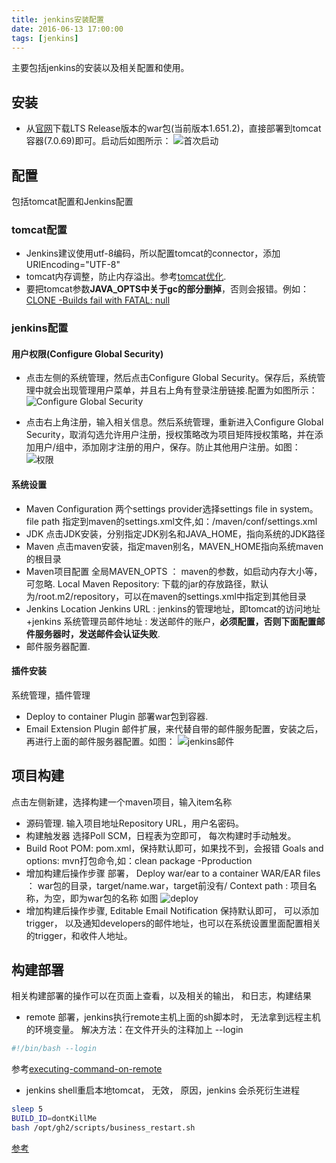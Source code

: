 ```yaml
---
title: jenkins安装配置
date: 2016-06-13 17:00:00
tags: [jenkins]
---
```

主要包括jenkins的安装以及相关配置和使用。
<!-- more -->

## 安装

- 从[官网](https://jenkins.io/)下载LTS Release版本的war包(当前版本1.651.2)，直接部署到tomcat容器(7.0.69)即可。启动后如图所示：
![首次启动](http://7xsj41.com1.z0.glb.clouddn.com/jenkins_start.jpg)

## 配置

包括tomcat配置和Jenkins配置

### tomcat配置

- Jenkins建议使用utf-8编码，所以配置tomcat的connector，添加URIEncoding="UTF-8"
- tomcat内存调整，防止内存溢出。参考[tomcat优化](http://cpf929.github.io/2016/03/31/%E5%B7%A5%E5%85%B7/tomcat%E6%80%A7%E8%83%BD%E4%BC%98%E5%8C%96/).
- 要把tomcat参数**JAVA_OPTS中关于gc的部分删掉**，否则会报错。例如：[CLONE -Builds fail with FATAL: null](https://issues.jenkins-ci.org/browse/JENKINS-6602)

### jenkins配置

#### 用户权限(Configure Global Security)

 - 点击左侧的系统管理，然后点击Configure Global Security。保存后，系统管理中就会出现管理用户菜单，并且右上角有登录注册链接.配置为如图所示：
 ![Configure Global Security](http://7xsj41.com1.z0.glb.clouddn.com/Security.jpg)

- 点击右上角注册，输入相关信息。然后系统管理，重新进入Configure Global Security，取消勾选允许用户注册，授权策略改为项目矩阵授权策略，并在添加用户/组中，添加刚才注册的用户，保存。防止其他用户注册。如图：
![权限](http://7xsj41.com1.z0.glb.clouddn.com/jenkins_user.jpg)

#### 系统设置

- Maven Configuration
两个settings  provider选择settings file in system。file path 指定到maven的settings.xml文件,如：/maven/conf/settings.xml
- JDK
点击JDK安装，分别指定JDK别名和JAVA_HOME，指向系统的JDK路径
- Maven
点击maven安装，指定maven别名，MAVEN_HOME指向系统maven的根目录
- Maven项目配置
全局MAVEN_OPTS ： maven的参数，如启动内存大小等，可忽略.
Local Maven Repository:  下载的jar的存放路径，默认为/root.m2/repository，可以在maven的settings.xml中指定到其他目录
- Jenkins Location
Jenkins URL : jenkins的管理地址，即tomcat的访问地址+jenkins
系统管理员邮件地址 :  发送邮件的账户，**必须配置，否则下面配置邮件服务器时，发送邮件会认证失败**.
- 邮件服务器配置.

#### 插件安装

系统管理，插件管理
- Deploy to container Plugin
部署war包到容器.
- Email Extension Plugin
邮件扩展，来代替自带的邮件服务配置，安装之后，再进行上面的邮件服务器配置。如图：
![jenkins邮件](http://7xsj41.com1.z0.glb.clouddn.com/jenkins_email.jpg)

## 项目构建

点击左侧新建，选择构建一个maven项目，输入item名称
- 源码管理.
输入项目地址Repository URL，用户名密码。
- 构建触发器
选择Poll SCM，日程表为空即可， 每次构建时手动触发。
- Build
Root POM: pom.xml，保持默认即可，如果找不到，会报错
Goals and options: mvn打包命令,如：clean package -Pproduction
- 增加构建后操作步骤
部署， Deploy war/ear to a container
WAR/EAR files ： war包的目录，target/name.war，target前没有/
Context path : 项目名称，为空，即为war包的名称
如图
![deploy](http://7xsj41.com1.z0.glb.clouddn.com/jenkins_deploy.jpg)  
- 增加构建后操作步骤, Editable Email Notification
保持默认即可， 可以添加trigger， 以及通知developers的邮件地址，也可以在系统设置里面配置相关的trigger，和收件人地址。

## 构建部署

相关构建部署的操作可以在页面上查看，以及相关的输出， 和日志，构建结果
- remote 部署，jenkins执行remote主机上面的sh脚本时， 无法拿到远程主机的环境变量。 解决方法：在文件开头的注释加上 --login
```bash
#!/bin/bash --login
```
参考[executing-command-on-remote](http://feihu.me/blog/2014/env-problem-when-ssh-executing-command-on-remote/)
- jenkins shell重启本地tomcat， 无效， 原因，jenkins 会杀死衍生进程
```bash
sleep 5
BUILD_ID=dontKillMe
bash /opt/gh2/scripts/business_restart.sh
```
[参考](https://wiki.jenkins-ci.org/display/JENKINS/ProcessTreeKiller)

